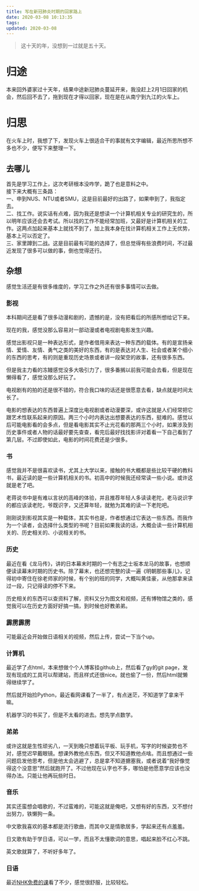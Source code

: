 ```yaml
---
title: 写在新冠肺炎时期的回家路上
date: 2020-03-08 10:13:35
tags:
updated: 2020-03-08
---
```

<blockquote class="blockquote-center">这十天的年，没想到一过就是五十天。</blockquote>
<!-- more -->

# 归途
本来回外婆家过十天年，结果中途新冠肺炎蔓延开来，我没赶上2月1日回家的机会，然后回不去了，拖到现在才得以回家，现在是在从南宁到九江的火车上。

# 归思
在火车上时，我想了下，发现火车上很适合干的事就有文字编辑，最近所思所想不多也不少，便写下来整理一下。

## 去哪儿
首先是学习工作上，这次考研根本没咋学，跪了也是意料之中。  
接下来大概有三条路：  
一、申到NUS、NTU或者SMU，这是目前最好的出路了，如果申到了，我指定去。  
二、找工作。说实话有点难，因为我还是想读一个计算机相关专业的研究生的，所以明年应该还会去考试。所以找的工作不能经常加班，又最好是计算机相关的工作。这两点加起来基本上就找不到了，加上我本身在找计算机相关工作上无优势，基本上可以否定了。  
三、家里蹲到二战。这是目前最有可能的选择了，但总觉得有些浪费时间，不过最近发现了很多可以做的事，倒也觉得还行。

## 杂想
感觉生活还是有很多维度的，学习工作之外还有很多事情可以去做。

### 影视
本科期间还是看了很多动漫和剧的，遗憾的是，没有把看后的所感所想给记下来。

现在的我，感觉没那么容易对一部动漫或者电视剧电影发生兴趣。

感觉出影视只是一种表达形式，是作者借用来表达一种东西的载体。有的是宣扬亲情、爱情、友情、勇气之类的美好的东西，有的是表达对人生、社会或者某个细小的东西的思考，有的则是重现历史场景或者讲一段架空的故事，还有很多东西。

但是我主力看的冻鳗感觉没多大吸引力了，很多番搁以前我可能会去看，但是现在懒得看了，感觉没那么好玩了。

电视剧有的拍的还是很不错的，符合我口味的话还是很愿意去看，缺点就是时间太长了。

电影的想表达的东西普遍上深度比电视剧或者动漫要深，或许这就是人们经常把它跟艺术性联系起来的原因。两三个小时内表达出想要表达的东西，挺难的。感觉以后可能电影看的会多点，但是看电影其实不止光花看的那两三个小时，如果涉及到历史事件或者人物的话最好要先查查，看完后最好找找影评对着看一下自己看到了第几层。不过即使如此，电影的时间花费还是少很多。

### 书
感觉我并不是很喜欢读书，尤其上大学以来，接触的书大概都是些比较干硬的教科书，最近读的是一些计算机相关的书。初高中的时候我还经常读一些小说。或许这就是老了吧。


老蒋说书中是有难以言状的高峰的体验，并且推荐年轻人多读读老陀，老马说识字的都应该读老陀，爷既识字，又还算年轻，就勉为其难的读一下老陀吧。

刚刚说到影视其实是一种载体，其实书也是，作者想通过它表达一些东西。而我作为一个读者，会选择什么类型的书呢？目前如果我读的话，大概会读一些计算机相关的、历史相关的、小说相关的书。

### 历史
最近在看《龙马传》，讲的日本幕末时期的一个有志之士坂本龙马的故事，也想顺便读读幕末时期的历史书。除了幕末，也还想完整的读一遍《明朝那些事儿》，记得初中寄住在徐老师家的时候，有个别的班的同学，大概叫黄佳豪，从他那拿来读过一段，只记得读的停不下来。

历史相关的东西可以查资料了解，资料又分为图文和视频，还有博物馆之类的，感觉我可以在历史方面好好搞一搞，到时候也好教弟弟。

### 霹雳霹雳
可能最近会开始做日语相关的视频，然后上传，尝试一下当个up。

### 计算机
最近学了点html，本来想做个个人博客挂github上，然后看了gy的git page，发现有现成的工具可以帮建站，而且样式还很nice。就也偷了一份，然后html就懒得继续学了。

然后就开始捡Python，最近看网课看了一半了，有点迷茫，不知道学了拿来干嘛。

机器学习的书买了，但是不太看的进去。想先学点数学。

### 弟弟
或许这就是生性顽劣八，一天到晚只想着玩平板、玩手机，写字的时候姿势也不对，感觉迟早戴眼镜。想课外教他点东西，但又不知道教他点啥。而且想通过一些问题启发他思考，但是他太会逃避了，总是拿不知道搪塞我，或者说着“我好像觉得这个没意思”然后就跑开了。不过他现在认字也不多，哪怕是他愿意学应该也没得办法。只能让他再玩些时日。

### 音乐
其实还蛮想会唱歌的，不过蛮难的，可能这就是俺吧，又想有好的东西，又不想付出努力，铁懒狗一条。

中文歌我喜欢的基本都是流行歌曲，而其中又是情歌居多，学起来还有点羞羞。

日文歌有助于学日语，可以一学，而且不太懂歌词的意思，唱起来脸不红心不跳。

英文歌就算了，不听好多年了。

### 日语
最近[NHK免费的课](https://www.nhk.or.jp/lesson/zh/lessons/)看了不少，感觉很舒服，比较轻松。